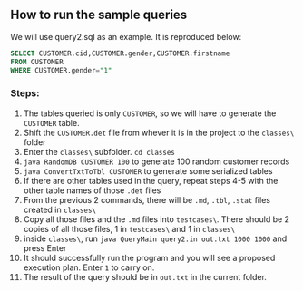 ## How to run the sample queries

We will use query2.sql as an example. It is reproduced below:

```sql
SELECT CUSTOMER.cid,CUSTOMER.gender,CUSTOMER.firstname 
FROM CUSTOMER 
WHERE CUSTOMER.gender="1"
```

### Steps:
1. The tables queried is only `CUSTOMER`, so we will have to generate the `CUSTOMER` table.
2. Shift the `CUSTOMER.det` file from whever it is in the project to the `classes\` folder
3. Enter the `classes\` subfolder. `cd classes`
4. `java RandomDB CUSTOMER 100` to generate 100 random customer records
5. `java ConvertTxtToTbl CUSTOMER` to generate some serialized tables
6. If there are other tables used in the query, repeat steps 4-5 with the other table names of those `.det` files
7. From the previous 2 commands, there will be `.md`, `.tbl`, `.stat` files created in `classes\`
8. Copy all those files and the `.md` files into `testcases\`. There should be 2 copies of all those files, 1 in `testcases\` and 1 in `classes\`
9. inside `classes\`, run `java QueryMain query2.in out.txt 1000 1000` and press Enter
10. It should successfully run the program and you will see a proposed execution plan. Enter `1` to carry on.
11. The result of the query should be in `out.txt` in the current folder.